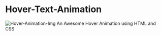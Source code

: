 # Hover-Text-Animation
![Hover-Animation-Img](https://i.imgur.com/zWFE9cL.png)
An Awesome Hover Animation using HTML and CSS
